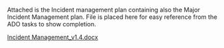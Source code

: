Attached is the Incident management plan containing also the Major Incident Management plan. File is placed here for easy reference from the ADO tasks to show completion.

[Incident Management_v1.4.docx](/.attachments/Incident%20Management_v1.4-c80c803c-2ca2-41c2-81d7-525e181ad262.docx)
